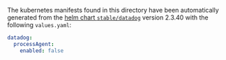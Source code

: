 The kubernetes manifests found in this directory have been automatically generated
from the [helm chart `stable/datadog`](https://github.com/helm/charts/tree/master/stable/datadog)
version 2.3.40 with the following `values.yaml`:

```yaml
datadog:
  processAgent:
    enabled: false
```
